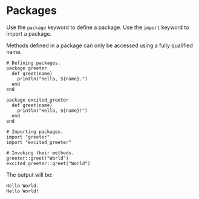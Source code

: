 # Packages

Use the `package` keyword to define a package. Use the `import` keyword to import a package.

Methods defined in a package can only be accessed using a fully qualified name.

```kiwi
# Defining packages.
package greeter
  def greet(name)
    println("Hello, ${name}.")
  end
end

package excited_greeter
  def greet(name)
    println("Hello, ${name}!")
  end
end

# Importing packages.
import "greeter"
import "excited_greeter"

# Invoking their methods.
greeter::greet("World")
excited_greeter::greet("World")
```

The output will be:
```
Hello World.
Hello World!
```
